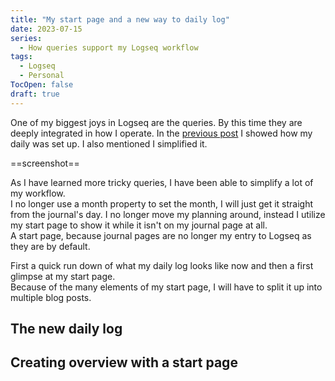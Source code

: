 ```yaml
---
title: "My start page and a new way to daily log"
date: 2023-07-15
series: 
  - How queries support my Logseq workflow
tags: 
  - Logseq
  - Personal
TocOpen: false
draft: true
---
```

One of my biggest joys in Logseq are the queries. By this time they are deeply integrated in how I operate. In the [previous post](../bullet-journaling-in-logseq) I showed how my daily was set up. I also mentioned I simplified it.

==screenshot==

As I have learned more tricky queries, I have been able to simplify a lot of my workflow.  
I no longer use a month property to set the month, I will just get it straight from the journal's day. I no longer move my planning around, instead I utilize my start page to show it while it isn't on my journal page at all.  
A start page, because journal pages are no longer my entry to Logseq as they are by default.

First a quick run down of what my daily log looks like now and then a first glimpse at my start page.  
Because of the many elements of my start page, I will have to split it up into multiple blog posts.

## The new daily log
## Creating overview with a start page

